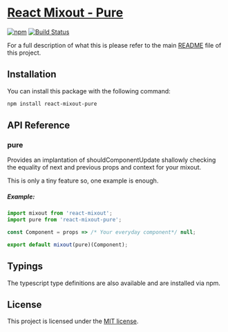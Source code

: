 # [React Mixout - Pure](https://github.com/alitaheri/react-mixout-pure)
[![npm](https://badge.fury.io/js/react-mixout-pure.svg)](https://badge.fury.io/js/react-mixout-pure)
[![Build Status](https://travis-ci.org/alitaheri/react-mixout.svg?branch=master)](https://travis-ci.org/alitaheri/react-mixout)

For a full description of what this is please refer to 
the main [README](https://github.com/alitaheri/react-mixout) file of this project.

## Installation

You can install this package with the following command:

```sh
npm install react-mixout-pure
```

## API Reference

### pure

Provides an implantation of shouldComponentUpdate shallowly
checking the equality of next and previous props and context for your mixout.

This is only a tiny feature so, one example is enough.

##### Example:

```js
import mixout from 'react-mixout';
import pure from 'react-mixout-pure';

const Component = props => /* Your everyday component*/ null;

export default mixout(pure)(Component);
```

## Typings

The typescript type definitions are also available and are installed via npm.

## License
This project is licensed under the [MIT license](https://github.com/alitaheri/react-mixout/blob/master/LICENSE).
